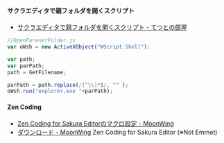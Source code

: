 #### サクラエディタで親フォルダを開くスクリプト

- [サクラエディタで親フォルダを開くスクリプト - てつとの部屋](http://testuaoki.blog72.fc2.com/blog-entry-34.html)
```js
//OpenParenetFolder.js
var oWsh = new ActiveXObject("WScript.Shell");

var path;
var parPath;
path = GetFilename;

parPath = path.replace(/[^\\]*$/, "" );
oWsh.run("explorer.exe "+parPath);
```

#### Zen Coding

- [Zen Coding for Sakura Editorのマクロ設定 - MoonWing](http://mwlab.net/zen-coding-for-sakuraeditor/zen-coding-for-sakuraeditor-setting)
- [ダウンロード - MoonWing](http://mwlab.net/download?did=15) Zen Coding for Sakura Editor (※Not Emmet)

